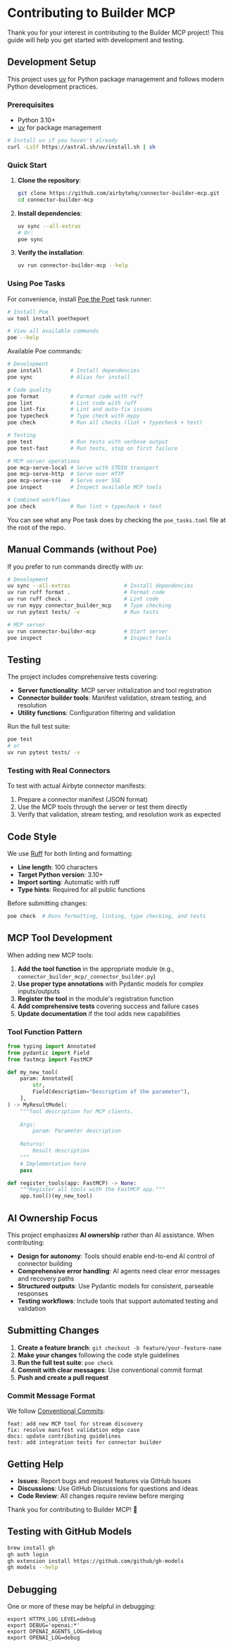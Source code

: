 # Contributing to Builder MCP

Thank you for your interest in contributing to the Builder MCP project! This guide will help you get started with development and testing.

## Development Setup

This project uses [uv](https://docs.astral.sh/uv/) for Python package management and follows modern Python development practices.

### Prerequisites

- Python 3.10+
- [uv](https://docs.astral.sh/uv/) for package management

```bash
# Install uv if you haven't already
curl -LsSf https://astral.sh/uv/install.sh | sh
```

### Quick Start

1. **Clone the repository**:

   ```bash
   git clone https://github.com/airbytehq/connector-builder-mcp.git
   cd connector-builder-mcp
   ```

2. **Install dependencies**:

   ```bash
   uv sync --all-extras
   # Or:
   poe sync
   ```

3. **Verify the installation**:

   ```bash
   uv run connector-builder-mcp --help
   ```

### Using Poe Tasks

For convenience, install [Poe the Poet](https://poethepoet.natn.io/) task runner:

```bash
# Install Poe
uv tool install poethepoet

# View all available commands
poe --help
```

Available Poe commands:

```bash
# Development
poe install         # Install dependencies
poe sync            # Alias for install

# Code quality
poe format          # Format code with ruff
poe lint            # Lint code with ruff  
poe lint-fix        # Lint and auto-fix issues
poe typecheck       # Type check with mypy
poe check           # Run all checks (lint + typecheck + test)

# Testing
poe test            # Run tests with verbose output
poe test-fast       # Run tests, stop on first failure

# MCP server operations
poe mcp-serve-local # Serve with STDIO transport
poe mcp-serve-http  # Serve over HTTP
poe mcp-serve-sse   # Serve over SSE
poe inspect         # Inspect available MCP tools

# Combined workflows
poe check           # Run lint + typecheck + test
```

You can see what any Poe task does by checking the `poe_tasks.toml` file at the root of the repo.

## Manual Commands (without Poe)

If you prefer to run commands directly with uv:

```bash
# Development
uv sync --all-extras                 # Install dependencies
uv run ruff format .                 # Format code
uv run ruff check .                  # Lint code
uv run mypy connector_builder_mcp    # Type checking
uv run pytest tests/ -v              # Run tests

# MCP server
uv run connector-builder-mcp         # Start server
poe inspect                          # Inspect tools
```

## Testing

The project includes comprehensive tests covering:

- **Server functionality**: MCP server initialization and tool registration
- **Connector builder tools**: Manifest validation, stream testing, and resolution
- **Utility functions**: Configuration filtering and validation

Run the full test suite:

```bash
poe test
# or
uv run pytest tests/ -v
```

### Testing with Real Connectors

To test with actual Airbyte connector manifests:

1. Prepare a connector manifest (JSON format)
2. Use the MCP tools through the server or test them directly
3. Verify that validation, stream testing, and resolution work as expected

## Code Style

We use [Ruff](https://docs.astral.sh/ruff/) for both linting and formatting:

- **Line length**: 100 characters
- **Target Python version**: 3.10+
- **Import sorting**: Automatic with ruff
- **Type hints**: Required for all public functions

Before submitting changes:

```bash
poe check  # Runs formatting, linting, type checking, and tests
```

## MCP Tool Development

When adding new MCP tools:

1. **Add the tool function** in the appropriate module (e.g., `connector_builder_mcp/_connector_builder.py`)
2. **Use proper type annotations** with Pydantic models for complex inputs/outputs
3. **Register the tool** in the module's registration function
4. **Add comprehensive tests** covering success and failure cases
5. **Update documentation** if the tool adds new capabilities

### Tool Function Pattern

```python
from typing import Annotated
from pydantic import Field
from fastmcp import FastMCP

def my_new_tool(
    param: Annotated[
        str,
        Field(description="Description of the parameter"),
    ],
) -> MyResultModel:
    """Tool description for MCP clients.
    
    Args:
        param: Parameter description
        
    Returns:
        Result description
    """
    # Implementation here
    pass

def register_tools(app: FastMCP) -> None:
    """Register all tools with the FastMCP app."""
    app.tool()(my_new_tool)
```

## AI Ownership Focus

This project emphasizes **AI ownership** rather than AI assistance. When contributing:

- **Design for autonomy**: Tools should enable end-to-end AI control of connector building
- **Comprehensive error handling**: AI agents need clear error messages and recovery paths  
- **Structured outputs**: Use Pydantic models for consistent, parseable responses
- **Testing workflows**: Include tools that support automated testing and validation

## Submitting Changes

1. **Create a feature branch**: `git checkout -b feature/your-feature-name`
2. **Make your changes** following the code style guidelines
3. **Run the full test suite**: `poe check`
4. **Commit with clear messages**: Use conventional commit format
5. **Push and create a pull request**

### Commit Message Format

We follow [Conventional Commits](https://www.conventionalcommits.org/):

```text
feat: add new MCP tool for stream discovery
fix: resolve manifest validation edge case
docs: update contributing guidelines
test: add integration tests for connector builder
```

## Getting Help

- **Issues**: Report bugs and request features via GitHub Issues
- **Discussions**: Use GitHub Discussions for questions and ideas
- **Code Review**: All changes require review before merging

Thank you for contributing to Builder MCP! 🚀

## Testing with GitHub Models

```bash
brew install gh
gh auth login
gh extension install https://github.com/github/gh-models
gh models --help
```

## Debugging

One or more of these may be helpful in debugging:

```terminal
export HTTPX_LOG_LEVEL=debug
export DEBUG='openai:*'
export OPENAI_AGENTS_LOG=debug
export OPENAI_LOG=debug
```
